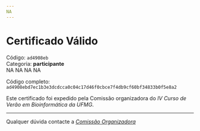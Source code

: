 ```yaml
---
NA
---
```


# Certificado Válido

Código: `ad4908eb`<br>
Categoria: **participante**<br>
NA
NA
NA
NA


Código completo: `ad4908ebd7ec1b3e3dcdcca0c04c17d46f0cbce7f4db9cf60bf34833b0f5e8a2`


Este certificado foi expedido pela Comissão organizadora do *IV Curso de Verão em Bioinformática da UFMG*.

----

Qualquer dúvida contacte a [_Comissão Organizadora_](<mailto:cursobioinfoufmg@gmail.com$subject=[Certificados]>)

